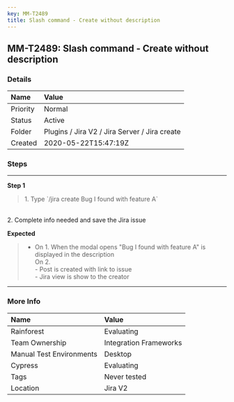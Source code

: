 ```yaml
---
key: MM-T2489
title: Slash command - Create without description
---
```


## MM-T2489: Slash command - Create without description

### Details

| Name     | Value                                         |
| :------- | :-------------------------------------------- |
| Priority | Normal                                        |
| Status   | Active                                        |
| Folder   | Plugins / Jira V2 / Jira Server / Jira create |
| Created  | 2020-05-22T15:47:19Z                          |

### Steps

<hr/>

**Step 1**

> <article>1. Type `/jira create Bug I found with feature A`

<br />2. Complete info needed and save the Jira issue</article>

**Expected**

> <article><ul><li>On 1. When the modal opens "Bug I found with feature A" is displayed in the description <br />On 2. <br />- Post is created with link to issue <br />- Jira view is show to the creator</li></ul></article>

<hr/>

### More Info

| Name                     | Value                  |
| :----------------------- | :--------------------- |
| Rainforest               | Evaluating             |
| Team Ownership           | Integration Frameworks |
| Manual Test Environments | Desktop                |
| Cypress                  | Evaluating             |
| Tags                     | Never tested           |
| Location                 | Jira V2                |
